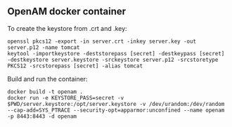 OpenAM docker container
-----------------------

To create the keystore from .crt and .key:

    openssl pkcs12 -export -in server.crt -inkey server.key -out server.p12 -name tomcat
    keytool -importkeystore -deststorepass [secret] -destkeypass [secret] -destkeystore server.keystore -srckeystore server.p12 -srcstoretype PKCS12 -srcstorepass [secret] -alias tomcat

Build and run the container:

    docker build -t openam .
    docker run -e KEYSTORE_PASS=secret -v $PWD/server.keystore:/opt/server.keystore -v /dev/urandom:/dev/random --cap-add=SYS_PTRACE --security-opt=apparmor:unconfined --name openam -p 8443:8443 -d openam
